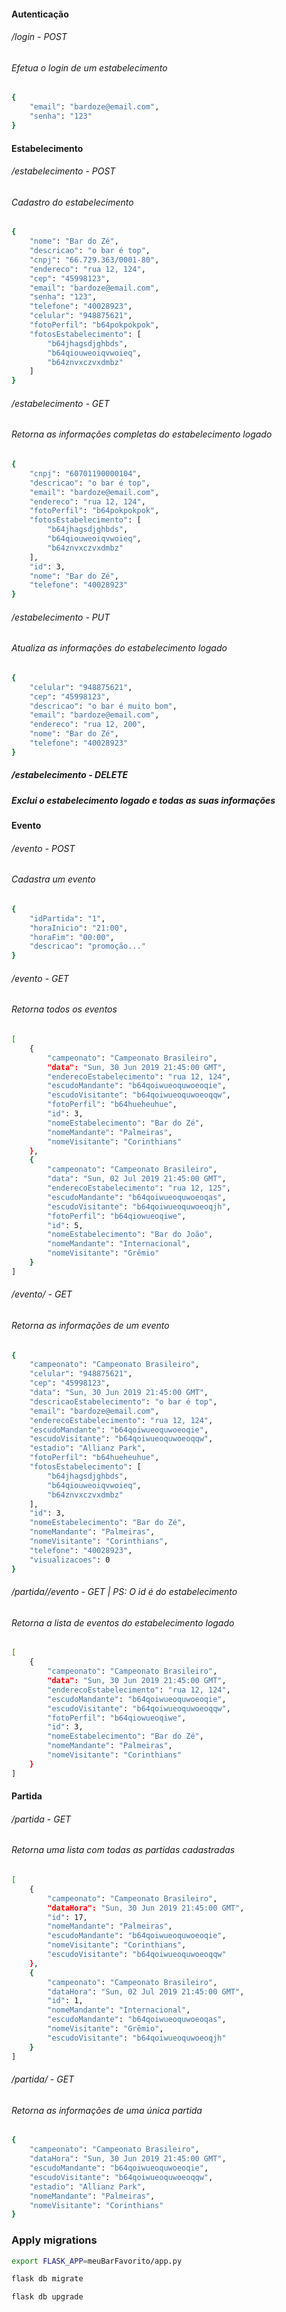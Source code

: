 #### Autenticação

###### /login - POST
###### Efetua o login de um estabelecimento
```bash
{
	"email": "bardoze@email.com", 
	"senha": "123"
}
```

#### Estabelecimento

###### /estabelecimento - POST
###### Cadastro do estabelecimento
```bash
{
 	"nome": "Bar do Zé", 
 	"descricao": "o bar é top", 
 	"cnpj": "66.729.363/0001-80", 
 	"endereco": "rua 12, 124", 
	"cep": "45998123", 
 	"email": "bardoze@email.com", 
 	"senha": "123", 
 	"telefone": "40028923", 
	"celular": "948875621", 
    "fotoPerfil": "b64pokpokpok", 
 	"fotosEstabelecimento": [
 		"b64jhagsdjghbds", 
 		"b64qiouweoiqvwoieq", 
 		"b64znvxczvxdmbz"
 	]
}
```

###### /estabelecimento - GET
###### Retorna as informações completas do estabelecimento logado
```bash
{
    "cnpj": "60701190000104",
    "descricao": "o bar é top",
    "email": "bardoze@email.com",
    "endereco": "rua 12, 124",
    "fotoPerfil": "b64pokpokpok",
    "fotosEstabelecimento": [
        "b64jhagsdjghbds",
        "b64qiouweoiqvwoieq",
        "b64znvxczvxdmbz"
    ],
    "id": 3,
    "nome": "Bar do Zé",
    "telefone": "40028923"
}
```

###### /estabelecimento - PUT
###### Atualiza as informações do estabelecimento logado
```bash
{
    "celular": "948875621",
    "cep": "45998123",
    "descricao": "o bar é muito bom",
    "email": "bardoze@email.com",
    "endereco": "rua 12, 200",
    "nome": "Bar do Zé",
    "telefone": "40028923"
}
```

##### /estabelecimento - DELETE
##### Exclui o estabelecimento logado e todas as suas informações


#### Evento

###### /evento - POST
###### Cadastra um evento
```bash
{
	"idPartida": "1", 
	"horaInicio": "21:00", 
	"horaFim": "00:00", 
	"descricao": "promoção..."
}
```

###### /evento - GET
###### Retorna todos os eventos
```bash
[
    {
        "campeonato": "Campeonato Brasileiro", 
        "data": "Sun, 30 Jun 2019 21:45:00 GMT",
        "enderecoEstabelecimento": "rua 12, 124",
        "escudoMandante": "b64qoiwueoquwoeoqie",
        "escudoVisitante": "b64qoiwueoquwoeoqqw",
        "fotoPerfil": "b64hueheuhue", 
        "id": 3,
        "nomeEstabelecimento": "Bar do Zé",
        "nomeMandante": "Palmeiras",
        "nomeVisitante": "Corinthians"
    }, 
	{
        "campeonato": "Campeonato Brasileiro", 
        "data": "Sun, 02 Jul 2019 21:45:00 GMT",
        "enderecoEstabelecimento": "rua 12, 125",
        "escudoMandante": "b64qoiwueoquwoeoqas",
        "escudoVisitante": "b64qoiwueoquwoeoqjh",
        "fotoPerfil": "b64qiowueoqiwe", 
        "id": 5,
        "nomeEstabelecimento": "Bar do João",
        "nomeMandante": "Internacional",
        "nomeVisitante": "Grêmio"
    }
]
```

###### /evento/<id> - GET
###### Retorna as informações de um evento
```bash
{
    "campeonato": "Campeonato Brasileiro", 
    "celular": "948875621",
    "cep": "45998123",
    "data": "Sun, 30 Jun 2019 21:45:00 GMT",
    "descricaoEstabelecimento": "o bar é top",
    "email": "bardoze@email.com",
    "enderecoEstabelecimento": "rua 12, 124",
    "escudoMandante": "b64qoiwueoquwoeoqie",
    "escudoVisitante": "b64qoiwueoquwoeoqqw",
    "estadio": "Allianz Park",
    "fotoPerfil": "b64hueheuhue",
    "fotosEstabelecimento": [
        "b64jhagsdjghbds",
        "b64qiouweoiqvwoieq",
        "b64znvxczvxdmbz"
    ],
    "id": 3,
    "nomeEstabelecimento": "Bar do Zé",
    "nomeMandante": "Palmeiras",
    "nomeVisitante": "Corinthians",
    "telefone": "40028923",
    "visualizacoes": 0
}
```

###### /partida/<id>/evento - GET | PS: O id é do estabelecimento
###### Retorna a lista de eventos do estabelecimento logado
```bash
[
    {
        "campeonato": "Campeonato Brasileiro", 
        "data": "Sun, 30 Jun 2019 21:45:00 GMT",
        "enderecoEstabelecimento": "rua 12, 124",
        "escudoMandante": "b64qoiwueoquwoeoqie",
        "escudoVisitante": "b64qoiwueoquwoeoqqw",
        "fotoPerfil": "b64qiowueoqiwe", 
        "id": 3,
        "nomeEstabelecimento": "Bar do Zé",
        "nomeMandante": "Palmeiras",
        "nomeVisitante": "Corinthians"
    }
]
```


#### Partida

###### /partida - GET
###### Retorna uma lista com todas as partidas cadastradas
```bash
[
    {
        "campeonato": "Campeonato Brasileiro", 
        "dataHora": "Sun, 30 Jun 2019 21:45:00 GMT",
        "id": 17,
        "nomeMandante": "Palmeiras",
        "escudoMandante": "b64qoiwueoquwoeoqie", 
        "nomeVisitante": "Corinthians", 
        "escudoVisitante": "b64qoiwueoquwoeoqqw"
    },
    {
        "campeonato": "Campeonato Brasileiro", 
        "dataHora": "Sun, 02 Jul 2019 21:45:00 GMT",
        "id": 1,
        "nomeMandante": "Internacional",
        "escudoMandante": "b64qoiwueoquwoeoqas", 
        "nomeVisitante": "Grêmio", 
        "escudoVisitante": "b64qoiwueoquwoeoqjh"
    }
]
```

###### /partida/<id> - GET
###### Retorna as informações de uma única partida
```bash
{
    "campeonato": "Campeonato Brasileiro", 
    "dataHora": "Sun, 30 Jun 2019 21:45:00 GMT",
    "escudoMandante": "b64qoiwueoquwoeoqie",
    "escudoVisitante": "b64qoiwueoquwoeoqqw",
    "estadio": "Allianz Park",
    "nomeMandante": "Palmeiras",
    "nomeVisitante": "Corinthians"
}
```

### Apply migrations
```bash
export FLASK_APP=meuBarFavorito/app.py
```
```bash
flask db migrate
```
```bash
flask db upgrade
```